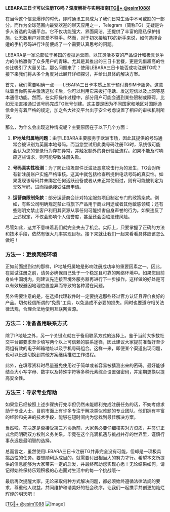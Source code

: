 **LEBARA三日卡可以注册TG吗？深度解析与实用指南[[TG💪+ @esim1088](https://t.me/s/esim1088)]**

在当今这个信息爆炸的时代，即时通讯工具成为了我们日常生活中不可或缺的一部分。而作为全球范围内最受欢迎的聊天应用之一，Telegram（简称TG）无疑是许多人首选的沟通平台。它不仅功能强大、界面简洁，还提供了丰富的隐私保护措施，让无数用户对其爱不释手。然而，对于初次接触TG的新手来说，如何选择合适的手机号码进行注册便成了一个需要认真思考的问题。

LEBARA是一家总部位于英国的虚拟运营商，以其灵活多变的产品设计和极具竞争力的价格赢得了众多用户的青睐。尤其是其推出的三日卡套餐，更是凭借超高的性价比吸引了大量关注。那么问题来了：使用LEBARA三日卡能否成功注册TG呢？接下来我们将从多个角度对此展开详细探讨，并给出具体的解决方案。

首先，我们需要明确一点——LEBARA三日卡本质上属于预付费SIM卡服务。这意味着当你购买并激活这张卡后，你可以利用它来拨打电话、发送短信以及上网等基本通信功能。然而，在实际操作过程中，部分用户可能会遇到某些限制或障碍，比如无法直接通过该号码完成TG账号创建。这主要是因为不同国家和地区对国际通信业务有着严格的规定，加之各大社交平台出于安全考虑设置了相应的审核机制所致。

那么，为什么会出现这种情况呢？主要原因在于以下几个方面：

1. **IP地址归属地问题**：由于LEBARA主要服务于欧洲市场，因此其提供的号码通常会被识别为英国本地号码。而当您尝试用此类号码注册TG时，系统很可能会认为您的登录行为存在异常，并触发额外的身份验证流程。如果不能及时响应这些请求，则可能导致注册失败。
   
2. **号码真实性检测**：为了防止垃圾邮件泛滥及恶意攻击行为的发生，TG会对所有新注册账户实施严格审核。这其中就包括检查所提供电话号码的真实性。如果发现该号码并未绑定任何活跃设备或者从未正常使用过，则有可能被判定为无效号码，进而拒绝接受注册申请。

3. **运营商限制条款**：部分运营商会针对特定服务项目制定专门的政策条款。例如，有些公司明确规定禁止将旗下产品用于商业用途或者其他敏感领域；还有些则明文禁止客户利用其资源从事任何可能损害自身声誉的行为。如果违反了上述规定，不仅会影响个人信誉度，甚至还会面临法律风险。

尽管如此，这并不意味着我们就完全失去了机会。实际上，只要掌握了正确的方法和技术手段，依然有很大几率实现目标。接下来就让我们一起来看看具体应该怎么做吧！

### 方法一：更换网络环境

正如前面提到过的那样，IP地址归属地是影响注册成功率的重要因素之一。因此，在尝试注册之前，请务必确保自己处于一个稳定且可靠的网络环境中。如果您目前身处中国境内，则建议先连接至境外服务器再进行下一步操作。这样做的好处是可以有效规避因地理位置差异而导致的各种潜在问题。

另外需要注意的是，在选择代理软件时一定要挑选那些经过官方认证且评价良好的产品。切勿轻信所谓的“免费”工具，以免造成不必要的损失。同时也要遵守相关法律法规，合理合法地使用互联网资源。

### 方法二：准备备用联系方式

除了IP地址之外，另一个关键点就在于备用联系方式的选择上。鉴于当前大多数社交平台都要求至少填写两个以上可信赖的联系途径，因此建议大家提前准备好至少两组有效的电子邮箱地址以及手机号码组合。这样一来，即便某个渠道出现问题，也可以迅速切换到其他方案继续推进工作进程。

此外，在填写资料时尽量避免使用过于简单或者容易被猜测出来的密码。最好能够结合大小写字母、数字以及特殊字符等多种元素综合设置强密码，并定期更换以提高安全性。

### 方法三：寻求专业帮助

如果您已经按照上述步骤执行完毕但仍然未能顺利完成注册任务的话，不妨考虑求助于专业人士。目前市面上有许多专注于解决类似难题的专业团队，他们拥有丰富的经验和先进的技术手段，能够在短时间内为您找到最佳解决方案。

当然啦，在决定是否接受第三方协助前，大家务必要仔细核实对方资质，并签订正式合同明确双方权利义务关系。毕竟在这个充满机遇与挑战并存的世界里，谨慎行事永远是最明智的选择。

总而言之，虽然使用LEBARA三日卡注册TG并非完全没有可能，但却是一项极具挑战性的任务。要想顺利达成目的，就需要付出相当大的努力才行。希望本文所提供的信息能够为大家带来一定的启发，并最终帮助您实现心愿！无论结果如何，请记得始终保持乐观积极的心态面对生活中的每一个挑战哦～

最后再次提醒大家，无论采取何种方式解决问题，都必须始终遵循法律法规的要求，尊重他人权益，共同维护和谐美好的社会秩序。让我们一起携手共创更加灿烂辉煌的明天吧！

[[TG💪+ @esim1088](https://t.me/s/esim1088) ![Image](https://i.postimg.cc/4NQfJmqS/Snipaste-2025-05-13-00-14-12.png)]